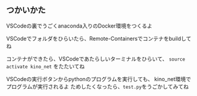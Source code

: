 ## つかいかた
VSCodeの裏でうごくanaconda入りのDocker環境をつくるよ

VSCodeでフォルダをひらいたら、Remote-Containersでコンテナをbuildしてね

コンテナができたら、VSCodeであたらしいターミナルをひらいて、
`source activate kino_net` をたたいてね

VSCodeの実行ボタンからpythonのプログラムを実行しても、
kino_net環境でプログラムが実行されるよ
ためしたくなったら、`test.py`をうごかしてみてね

